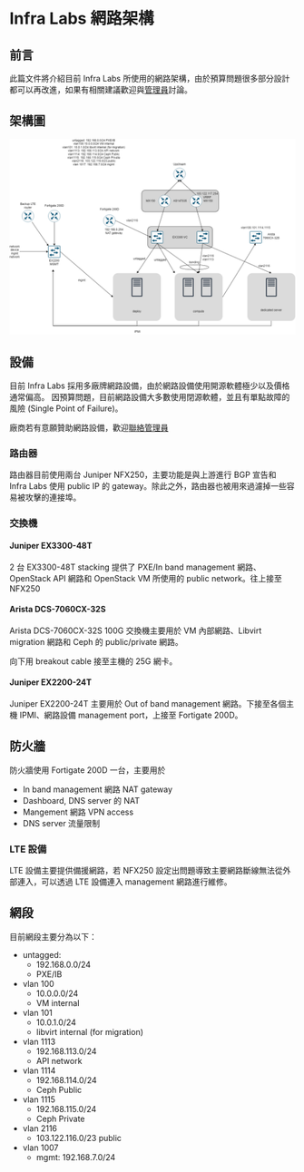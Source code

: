 # Infra Labs 網路架構

## 前言

此篇文件將介紹目前 Infra Labs 所使用的網路架構，由於預算問題很多部分設計都可以再改進，如果有相關建議歡迎與[管理員](mailto:infra@cloudnative.tw)討論。

## 架構圖


![High Level Network](images/high_level_network.png)

## 設備

目前 Infra Labs 採用多廠牌網路設備，由於網路設備使用開源軟體極少以及價格通常偏高。
因預算問題，目前網路設備大多數使用閉源軟體，並且有單點故障的風險 (Single Point of Failure)。

廠商若有意願贊助網路設備，歡迎[聯絡管理員](mailto:infra@cloudnative.tw)

### 路由器

路由器目前使用兩台 Juniper NFX250，主要功能是與上游進行 BGP 宣告和 Infra Labs 使用 public IP 的 gateway。除此之外，路由器也被用來過濾掉一些容易被攻擊的連接埠。

### 交換機

#### Juniper EX3300-48T

2 台 EX3300-48T stacking 提供了 PXE/In band management 網路、OpenStack API 網路和 OpenStack VM 所使用的 public network。往上接至 NFX250

#### Arista DCS-7060CX-32S

Arista DCS-7060CX-32S 100G 交換機主要用於 VM 內部網路、Libvirt migration 網路和 Ceph 的 public/private 網路。

向下用 breakout cable 接至主機的 25G 網卡。

#### Juniper EX2200-24T

Juniper EX2200-24T 主要用於 Out of band management 網路。下接至各個主機 IPMI、網路設備 management port，上接至 Fortigate 200D。

## 防火牆

防火牆使用 Fortigate 200D 一台，主要用於

- In band management 網路 NAT gateway
- Dashboard, DNS server 的 NAT
- Mangement 網路 VPN access
- DNS server 流量限制

### LTE 設備

LTE 設備主要提供備援網路，若 NFX250 設定出問題導致主要網路斷線無法從外部連入，可以透過 LTE 設備連入 management 網路進行維修。

## 網段

目前網段主要分為以下：

- untagged: 
    - 192.168.0.0/24 
    - PXE/IB
- vlan 100 
    - 10.0.0.0/24 
    - VM internal
- vlan 101
    - 10.0.1.0/24
    - libvirt internal (for migration)
- vlan 1113
    - 192.168.113.0/24
    - API network
- vlan 1114
    - 192.168.114.0/24
    - Ceph Public
- vlan 1115
    - 192.168.115.0/24
    - Ceph Private
- vlan 2116
    - 103.122.116.0/23 public
- vlan 1007
    - mgmt: 192.168.7.0/24
